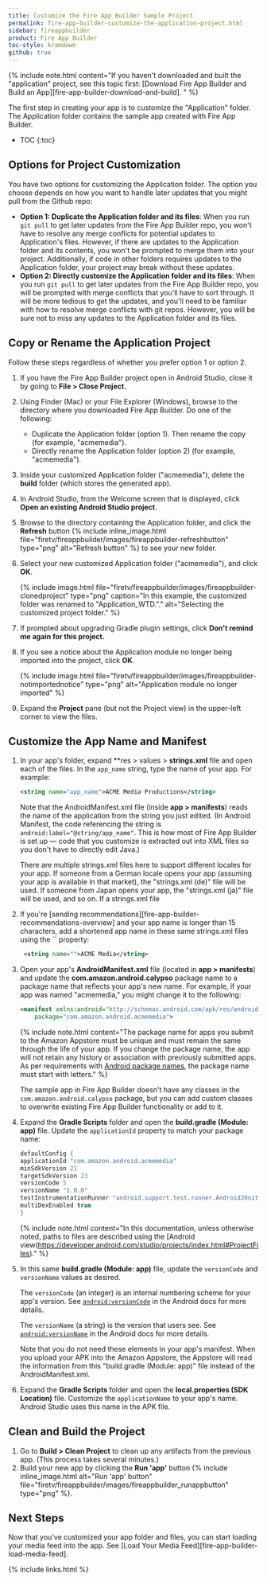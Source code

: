```yaml
---
title: Customize the Fire App Builder Sample Project
permalink: fire-app-builder-customize-the-application-project.html
sidebar: fireappbuilder
product: Fire App Builder
toc-style: kramdown
github: true
---
```


{% include note.html content="If you haven't downloaded and built the \"application\" project, see this topic first: [Download Fire App Builder and Build an App][fire-app-builder-download-and-build]. " %}

The first step in creating your app is to customize the "Application" folder. The Application folder contains the sample app created with Fire App Builder.

* TOC
{:toc}

## Options for Project Customization

You have two options for customizing the Application folder. The option you choose depends on how you want to handle later updates that you might pull from the Github repo:

*  **Option 1: Duplicate the Application folder and its files**: When you run `git pull` to get later updates from the Fire App Builder repo, you won't have to resolve any merge conflicts for potential updates to Application's files. However, if there are updates to the Application folder and its contents, you won't be prompted to merge them into your project. Additionally, if code in other folders requires updates to the Application folder, your project may break without these updates.
*  **Option 2: Directly customize the Application folder and its files**: When you run `git pull` to get later updates from the Fire App Builder repo, you will be prompted with merge conflicts that you'll have to sort through. It will be more tedious to get the updates, and you'll need to be familiar with how to resolve merge conflicts with git repos. However, you will be sure not to miss any updates to the Application folder and its files.

## Copy or Rename the Application Project

Follow these steps regardless of whether you prefer option 1 or option 2.

1.  If you have the Fire App Builder project open in Android Studio, close it by going to **File > Close Project.**
2.  Using Finder (Mac) or your File Explorer (Windows), browse to the directory where you downloaded Fire App Builder. Do one of the following:
     * Duplicate the Application folder (option 1). Then rename the copy (for example, "acmemedia").
     * Directly rename the Application folder (option 2) (for example, "acmemedia").
4.  Inside your customized Application folder ("acmemedia"), delete the **build** folder (which stores the generated app).
5.  In Android Studio, from the Welcome screen that is displayed, click **Open an existing Android Studio project**.
6.  Browse to the directory containing the Application folder, and click the **Refresh** button {% include inline_image.html file="firetv/fireappbuilder/images/fireappbuilder-refreshbutton" type="png" alt="Refresh button" %} to see your new folder.
7.  Select your new customized Application folder ("acmemedia"), and click **OK**.

    {% include image.html file="firetv/fireappbuilder/images/fireappbuilder-clonedproject" type="png" caption="In this example, the customized folder was renamed to \"Application_WTD.\"." alt="Selecting the customized project folder." %}

8.  If prompted about upgrading Gradle plugin settings, click **Don't remind me again for this project.**
9.  If you see a notice about the Application module no longer being imported into the project, click **OK**.

    {% include image.html file="firetv/fireappbuilder/images/fireappbuilder-notimportednotice" type="png" alt="Application module no longer imported" %}

10.  Expand the **Project** pane (but not the Project view) in the upper-left corner to view the files.

## Customize the App Name and Manifest

1.  In your app's folder, expand **res > values > **strings.xml** file and open each of the files. In the `app_name` string, type the name of your app. For example:

    ```xml
    <string name="app_name">ACME Media Productions</string>
    ```

    Note that the AndroidManifest.xml file (inside **app > manifests**) reads the name of the application from the string you just edited. (In Android Manifest, the code referencing the string is `android:label="@string/app_name"`. This is how most of Fire App Builder is set up &mdash; code that you customize is extracted out into XML files so you don't have to directly edit Java.)

    There are multiple strings.xml files here to support different locales for your app. If someone from a German locale opens your app (assuming your app is available in that market), the "strings.xml (de)" file will be used. If someone from Japan opens your app, the "strings.xml (ja)" file will be used, and so on. If a strings.xml file

2.  If you're [sending recommendations][fire-app-builder-recommendations-overview] and your app name is longer than 15 characters, add a shortened app name in these same strings.xml files using the `` property:

    ```xml
     <string name="">ACME Media</string>
    ```

3.  Open your app's **AndroidManifest.xml** file (located in **app > manifests**) and update the **com.amazon.android.calypso** package name to a package name that reflects your app's new name. For example, if your app was named "acmemedia," you might change it to the following:

    ```xml
    <manifest xmlns:android="http://schemas.android.com/apk/res/android"
        package="com.amazon.android.acmemedia">
    ```

    {% include note.html content="The package name for apps you submit to the Amazon Appstore must be unique and must remain the same through the life of your app. If you change the package name, the app will not retain any history or association with previously submitted apps. As per requirements with [Android package names](https://developer.android.com/guide/topics/manifest/manifest-element.html), the package name must start with letters." %}

    The sample app in Fire App Builder doesn't have any classes in the `com.amazon.android.calypso` package, but you can add custom classes to overwrite existing Fire App Builder functionality or add to it.

4.  Expand the **Gradle Scripts** folder and open the **build.gradle (Module: app)** file. Update the `applicationId` property to match your package name:

    ```java
    defaultConfig {
    applicationId "com.amazon.android.acmemedia"
    minSdkVersion 21
    targetSdkVersion 23
    versionCode 5
    versionName "1.0.0"
    testInstrumentationRunner "android.support.test.runner.AndroidJUnitRunner"
    multiDexEnabled true
    }
    ```

    {% include note.html content="In this documentation, unless otherwise noted, paths to files are described using the [Android view(https://developer.android.com/studio/projects/index.html#ProjectFiles)." %}

5.  In this same **build.gradle (Module: app)** file, update the `versionCode` and `versionName` values as desired.

    The `versionCode` (an integer) is an internal numbering scheme for your app's version. See [`android:versionCode`](https://developer.android.com/guide/topics/manifest/manifest-element.html#vcode) in the Android docs for more details.

    The `versionName` (a string) is the version that users see. See [`android:versionName`](https://developer.android.com/guide/topics/manifest/manifest-element.html#vname) in the Android docs for more details.

    Note that you do not need these elements in your app's manifest. When you upload your APK into the Amazon Appstore, the Appstore will read the information from this "build.gradle (Module: app)" file instead of the AndroidManifest.xml.

5.  Expand the **Gradle Scripts** folder and open the **local.properties (SDK Location)** file. Customize the `applicationName` to your app's name. Android Studio uses this name in the APK file.

## Clean and Build the Project

1. Go to **Build > Clean Project** to clean up any artifacts from the previous app. (This process takes several minutes.)
2. Build your new app by clicking the **Run 'app'** button {% include inline_image.html alt="Run 'app' button" file="firetv/fireappbuilder/images/fireappbuilder_runappbutton" type="png" %}.

## Next Steps

Now that you've customized your app folder and files, you can start loading your media feed into the app. See [Load Your Media Feed][fire-app-builder-load-media-feed].

{% include links.html %}
